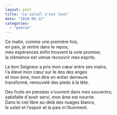 ```yaml
---
layout: post
title: "Le soleil s'est levé"
date: "2020-09-12"
categories: 
  - "poesie"
---
```


Ce matin, comme une première fois,  
en paix, je rentre dans le repos;  
mes espérances enfin trouvent la voie promise;  
la clémence est venue recouvrir mes esprits.

Le bon Seigneur a pris mon cœur entre ses mains,  
l'a élevé mon cœur sur le dos des anges  
et mon âme, mon être en entier demeure  
transformé, renouvelé des pieds à la tête.

Des fruits en pensées s'ouvrent dans mes souvenirs;  
satisfaite d'avoir servi, mon âme est nourrie.  
Dans le ciel libre au-delà des nuages blancs,  
le soleil et l'espoir et la paix m'illuminent.
